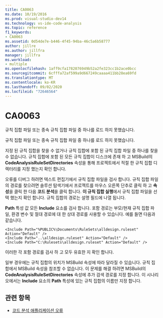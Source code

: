 ```yaml
---
title: CA0063
ms.date: 10/19/2016
ms.prod: visual-studio-dev14
ms.technology: vs-ide-code-analysis
ms.topic: reference
f1_keywords:
- CA0063
ms.assetid: 0d54de7e-b446-4f45-94ba-46c5a6b58777
author: jillre
ms.author: jillfra
manager: jillfra
ms.workload:
- multiple
ms.openlocfilehash: 1aff9cfa1782076949b52a2fe323cc1b2ace0bcc
ms.sourcegitcommit: 6cfffa72af599a9d667249caaaa411bb28ea69fd
ms.translationtype: MT
ms.contentlocale: ko-KR
ms.lasthandoff: 09/02/2020
ms.locfileid: "72646564"
---
```

# <a name="ca0063"></a>CA0063

규칙 집합 파일 또는 종속 규칙 집합 파일 중 하나를 로드 하지 못했습니다.

규칙 집합 파일 또는 종속 규칙 집합 파일 중 하나를 로드 하지 못했습니다.

지정 된 규칙 집합을 찾을 수 없거나 규칙 집합에 포함 된 규칙 집합 파일 중 하나를 찾을 수 없습니다. 규칙 집합에 포함 된 모든 규칙 집합이 디스크에 존재 하 고 MSBuild의 **CodeAnalysisRuleSetDirectories** 속성을 통해 프로젝트에서 적절 한 규칙 집합 디렉터리를 지정 했는지 확인 합니다.

오류를 디버그 하려면 텍스트 편집기에서 규칙 집합 파일을 검사 합니다. 규칙 집합 파일의 경로를 찾으려면 솔루션 탐색기에서 프로젝트를 마우스 오른쪽 단추로 클릭 하 고 **속성**을 클릭 한 다음 **코드 분석**을 클릭 합니다. **이 규칙 집합 실행**에서 규칙 집합 파일을 선택 했는지 확인 합니다. 규칙 집합의 경로는 설명 필드에 나열 됩니다.

**Path** 특성 값 모든 **Include** 요소를 검사 합니다. 포함 경로는 부모/현재 규칙 집합 파일, 환경 변수 및 절대 경로에 대 한 상대 경로를 사용할 수 있습니다. 예를 들면 다음과 같습니다.

```
<Include Path="%PUBLIC%\Documents\RuleSets\alldesign.ruleset" Action="Default" />
<Include Path="..\alldesign.ruleset" Action="Default" />
<Include Path="C:\Rulesets\alldesign.ruleset" Action="Default" />
```

이러한 각 포함 경로를 검사 하 고 모두 유효한 지 확인 합니다.

일부 경우에는 규칙 집합의 위치가 MSBuild 속성에 따라 달라질 수 있습니다. 규칙 집합에서 MSBuild 속성을 참조할 수 없습니다. 이 문제를 해결 하려면 MSBuild의 **CodeAnalysisRuleSetDirectories** 속성에 추가 검색 경로를 지정 합니다. 이 시나리오에서는 **Include** 요소의 **Path** 특성에 있는 규칙 집합의 이름만 지정 합니다.

## <a name="see-also"></a>관련 항목

- [코드 분석 애플리케이션 오류](../code-quality/code-analysis-application-errors.md)